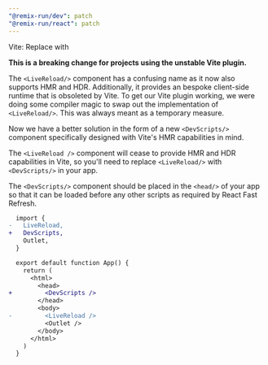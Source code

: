 ```yaml
---
"@remix-run/dev": patch
"@remix-run/react": patch
---
```


Vite: Replace <LiveReload/> with <DevScripts/>

**This is a breaking change for projects using the unstable Vite plugin.**

The `<LiveReload/>` component has a confusing name as it now also supports HMR and HDR.
Additionally, it provides an bespoke client-side runtime that is obsoleted by Vite.
To get our Vite plugin working, we were doing some compiler magic to swap out the
implementation of `<LiveReload/>`.
This was always meant as a temporary measure.

Now we have a better solution in the form of a new `<DevScripts/>` component specifically
designed with Vite's HMR capabilities in mind.

The `<LiveReload />` component will cease to provide HMR and HDR capabilities in Vite,
so you'll need to replace `<LiveReload/>` with `<DevScripts/>` in your app.

The `<DevScripts/>` component should be placed in the `<head/>` of your app so that it
can be loaded before any other scripts as required by React Fast Refresh.

```diff
  import {
-   LiveReload,
+   DevScripts,
    Outlet,
  }

  export default function App() {
    return (
      <html>
        <head>
+         <DevScripts />
        </head>
        <body>
-         <LiveReload />
          <Outlet />
        </body>
      </html>
    )
  }
```
